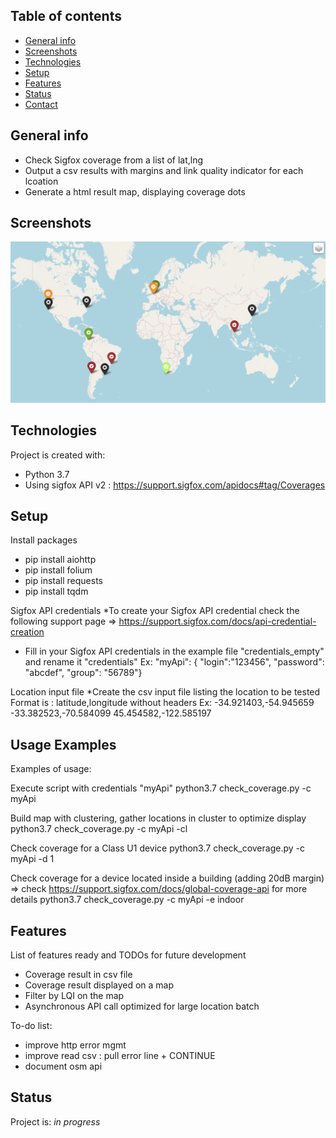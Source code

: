## Table of contents
* [General info](#general-info)
* [Screenshots](#screenshots)
* [Technologies](#technologies)
* [Setup](#setup)
* [Features](#features)
* [Status](#status)
* [Contact](#contact)

## General info
* Check Sigfox coverage from a list of lat,lng
* Output a csv results with margins and link quality indicator for each lcoation
* Generate a html result map, displaying coverage dots

## Screenshots
![Map result](./map_result.JPG)

## Technologies
Project is created with:
* Python 3.7
* Using sigfox API v2 : https://support.sigfox.com/apidocs#tag/Coverages

## Setup
Install packages
* pip install aiohttp
* pip install folium
* pip install requests
* pip install tqdm

Sigfox API credentials
*To create your Sigfox API credential check the following support page => https://support.sigfox.com/docs/api-credential-creation
* Fill in your Sigfox API credentials in the example file "credentials_empty" and rename it "credentials"
Ex: 
"myApi": { "login":"123456", "password": "abcdef", "group": "56789"}

Location input file
*Create the csv input file listing the location to be tested
Format is : latitude,longitude     without headers
Ex: 
-34.921403,-54.945659
-33.382523,-70.584099
45.454582,-122.585197


## Usage Examples
Examples of usage:

Execute script with credentials "myApi"
python3.7 check_coverage.py -c myApi

Build map with clustering, gather locations in cluster to optimize display
python3.7 check_coverage.py -c myApi -cl

Check coverage for a Class U1 device
python3.7 check_coverage.py -c myApi -d 1

Check coverage for a device located inside a building (adding 20dB margin) => check https://support.sigfox.com/docs/global-coverage-api for more details
python3.7 check_coverage.py -c myApi -e indoor


## Features
List of features ready and TODOs for future development
* Coverage result in csv file
* Coverage result displayed on a map
* Filter by LQI on the map
* Asynchronous API call optimized for large location batch

To-do list:
* improve http error mgmt
* improve read csv : pull error line + CONTINUE
* document osm api

## Status
Project is: _in progress_

